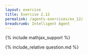 ```yaml
---
layout: exercise
title: Exercise 2.12
permalink: /agents-exercises/ex_12/
breadcrumb: Intelligent Agent
---
```


{% include mathjax_support %}

<div><i class="arrow-up loader" data-chapter="agents-exercises" data-exercise="ex_12" data-rating="0"></i></div>
{% include_relative question.md %}
